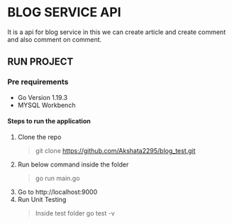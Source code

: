 # BLOG SERVICE API

It is a api for blog service in this we can create article and create comment and also comment on comment. 

## RUN PROJECT

### Pre requirements

- Go Version 1.19.3
- MYSQL Workbench


#### Steps to run the application

1. Clone the repo
   > git clone https://github.com/Akshata2295/blog_test.git
2. Run below command inside the folder
    > go run main.go
3. Go to http://localhost:9000
4. Run Unit Testing
   > Inside test folder
     > go test -v